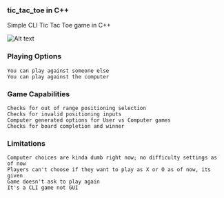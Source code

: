 ### tic_tac_toe in C++ ###

Simple CLI Tic Tac Toe game in C++

![Alt text](tic_tac_toe/example_game.JPEG?raw=true "Example Command")

### Playing Options ###

```
You can play against someone else
You can play against the computer
```

### Game Capabilities ### 

```
Checks for out of range positioning selection
Checks for invalid positioning inputs
Computer generated options for User vs Computer games
Checks for board completion and winner
```

### Limitations ###

```
Computer choices are kinda dumb right now; no difficulty settings as of now
Players can't choose if they want to play as X or O as of now, its given
Game doesn't ask to play again
It's a CLI game not GUI
```

